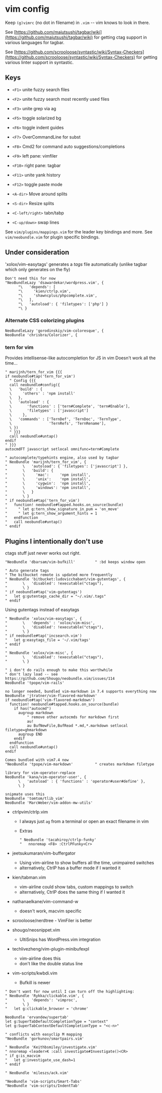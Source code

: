 # vim config

Keep `(g)vimrc` (no dot in filename) in `.vim` -- vim knows to look in there.

See [https://github.com/majutsushi/tagbar/wiki](https://github.com/majutsushi/tagbar/wiki)
for getting ctag support in various languages for tagbar.

See [https://github.com/scrooloose/syntastic/wiki/Syntax-Checkers](https://github.com/scrooloose/syntastic/wiki/Syntax-Checkers)
for getting various linter support in syntastic.

## Keys

- `<F1>` unite fuzzy search files
- `<F2>` unite fuzzy search most recently used files
- `<F3>` unite grep via ag

- `<F5>` toggle solarized bg
- `<F6>` toggle indent guides
- `<F7>` OverCommandLine for subst
- `<F8>` Cmd2 for command auto suggestions/completions

- `<F9>` left pane: vimfiler
- `<F10>` right pane: tagbar
- `<F11>` unite yank history
- `<F12>` toggle paste mode

- `<A-dir>` Move around splits
- `<S-dir>` Resize splits
- `<C-left/right>` tabn/tabp

- `<C-up/down>` swap lines

See `vim/plugins/mappings.vim` for the leader key bindings and more.
See `vim/neobundle.vim` for plugin specific bindings.

## Under consideration

'xolox/vim-easytags' generates a _tags_ file automatically (unlike tagbar which
only generates on the fly)

```
Don't need this for now
"NeoBundleLazy 'dsawardekar/wordpress.vim', {
      "\   'depends': [
      "\     'kien/ctrlp.vim',
      "\     'shawncplus/phpcomplete.vim',
      "\   ],
      "\   'autoload': { 'filetypes': ['php'] }
      "\ }
```

### Alternate CSS colorizing plugins

```
NeoBundleLazy 'gorodinskiy/vim-coloresque', {
NeoBundle 'chrisbra/Colorizer', {
```

### tern for vim

Provides intellisense-like autocompletion for JS in vim
Doesn't work all the time...

```
" marijnh/tern_for_vim {{{
if neobundle#tap('tern_for_vim')
  " Config {{{
  call neobundle#config({
  \   'build' : {
  \     'others' : 'npm install'
  \   },
  \   'autoload' : {
  \       'functions' : ['tern#Complete', 'tern#Enable'],
  \       'filetypes' : ['javascript']
  \     },
  \   'commands' : ['TernDef', 'TernDoc', 'TernType',
  \                 'TernRefs', 'TernRename'],
  \ })
  " }}}
  call neobundle#untap()
endif
" }}}
autocmdFT javascript setlocal omnifunc=tern#Complete

" autocomplete/typehints engine, also used by tagbar
" NeoBundle 'marijnh/tern_for_vim', {
"       \   'autoload': { 'filetypes': ['javascript'] },
"       \   'build': {
"       \     'mac':     'npm install',
"       \     'unix':    'npm install',
"       \     'cygwin':  'npm install',
"       \     'windows': 'npm install',
"       \   }
"       \ }
" if neobundle#tap('tern_for_vim')
"   function! neobundle#tapped.hooks.on_source(bundle)
"     " let g:tern_show_signature_in_pum = 'on_move'
"     " let g:tern_show_argument_hints = 1
"   endfunction
"   call neobundle#untap()
" endif
```

## Plugins I intentionally don't use

ctags stuff just never works out right.

```
"NeoBundle 'dbarsam/vim-bufkill'         " :bd keeps window open

" Auto generate tags
" The bitbucket remote is updated more frequently
" NeoBundle 'bitbucket:ludovicchabant/vim-gutentags', {
"       \   'disabled': !executable("ctags"),
"       \ }
" if neobundle#tap('vim-gutentags')
"   let g:gutentags_cache_dir = "~/.vim/.tags"
" endif
```

Using gutentags instead of easytags

```
" NeoBundle 'xolox/vim-easytags', {
"       \   'depends' : 'xolox/vim-misc',
"       \   'disabled': !executable("ctags"),
"       \ }
" if neobundle#tap('incsearch.vim')
"   let g:easytags_file = '~/.vim/tags'
" endif
"
" NeoBundle 'xolox/vim-misc', {
"       \   'disabled': !executable("ctags"),
"       \ }
```

```
" i don't do rails enough to make this worthwhile
" don't lazy load -- see https://github.com/Shougo/neobundle.vim/issues/114
NeoBundle 'tpope/vim-rails'
```

```
no longer needed, bundled vim-markdown in 7.4 supports everything now
NeoBundle 'jtratner/vim-flavored-markdown'
if neobundle#tap('vim-flavored-markdown')
  function! neobundle#tapped.hooks.on_source(bundle)
    if has("autocmd")
      augroup markdown
          " remove other autocmds for markdown first
          au!
          au BufNewFile,BufRead *.md,*.markdown setlocal filetype=ghmarkdown
      augroup END
    endif
  endfunction
  call neobundle#untap()
endif
```

```
Comes bundled with vim7.4 now
"NeoBundle 'tpope/vim-markdown'          " creates markdown filetype
```

```
library for vim-operator-replace
NeoBundle 'kana/vim-operator-user', {
      \   'autoload' : { 'functions' : 'operator#user#define' },
      \ }
```

```
snipmate uses this
NeoBundle 'tomtom/tlib_vim'
NeoBundle 'MarcWeber/vim-addon-mw-utils'
```

- ctrlpvim/ctrlp.vim
  - I always just `ag` from a terminal or open an exact filename in vim
  - Extras

    ```
    " NeoBundle 'tacahiroy/ctrlp-funky'
    "   nnoremap <F8> :CtrlPFunky<Cr>
    ```

- jeetsukumaran/vim-buffergator
  - Using vim-airline to show buffers all the time, unimpaired switches
  - alternatively, CtrlP has a buffer mode if I wanted it
- kien/tabman.vim
  - vim-airline could show tabs, custom mappings to switch
  - alternatively, CtrlP does the same thing if I wanted it
- nathanaelkane/vim-command-w
  - doesn't work, macvim specific
- scrooloose/nerdtree - VimFiler is better
- shougo/neosnippet.vim
  - UltiSnips has WordPress.vim integration
- techlivezheng/vim-plugin-minibufexpl
  - vim-airline does this
  - don't like the double status line
- vim-scripts/kwbdi.vim
  - Bufkill is newer

```
" Don't want for now until I can turn off the highlighting:
" NeoBundle 'Rykka/clickable.vim', {
"       \   'depends': 'vimproc',
"       \ }
"   let g:clickable_browser = 'chrome'
```

```
NeoBundle 'ervandew/supertab'
let g:SuperTabDefaultCompletionType = "context"
let g:SuperTabContextDefaultCompletionType = "<c-n>"
```

```
" conflicts with easyclip M mapping
"NeoBundle 'gorkunov/smartpairs.vim'
```

```
" NeoBundle 'Keithbsmiley/investigate.vim'
" nnoremap <leader>K :call investigate#Investigate()<CR>
" if g:is_macvim
"   let g:investigate_use_dash=1
" endif

" NeoBundle 'mileszs/ack.vim'
```

```
"NeoBundle 'vim-scripts/Smart-Tabs'
"NeoBundle 'vim-scripts/IndentTab'
```

